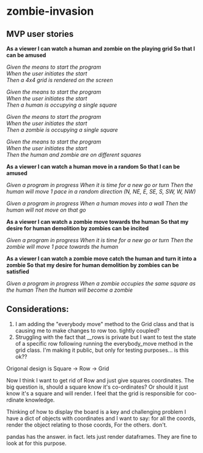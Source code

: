 # zombie-invasion

## MVP user stories

**As a viewer
I can watch a human and zombie on the playing grid
So that I can be amused**

*Given the means to start the program  
When the user initiates the start  
Then a 4x4 grid is rendered on the screen*  

*Given the means to start the program  
When the user initiates the start  
Then a human is occupying a single square*   

*Given the means to start the program  
When the user initiates the start  
Then a zombie is occupying a single square*

*Given the means to start the program  
When the user initiates the start  
Then the human and zombie are on different squares*

**As a viewer
I can watch a human move in a random
So that I can be amused**

*Given a program in progress
When it is time for a new go or turn
Then the human will move 1 pace in a random direction (N, NE, E, SE, S, SW, W, NW)*  

*Given a program in progress
When a human moves into a wall
Then the human will not move on that go*

**As a viewer
I can watch a zombie move towards the human
So that my desire for human demolition by zombies can be incited**

*Given a program in progress
When it is time for a new go or turn
Then the zombie will move 1 pace towards the human*

**As a viewer
I can watch a zombie move catch the human and turn it into a zombie
So that my desire for human demolition by zombies can be satisfied**

*Given a program in progress
When a zombie occupies the same square as the human
Then the human will become a zombie*



## Considerations:

1. I am adding the "everybody move" method to the Grid class and that is causing me to make changes to 
row too. tightly coupled?
2. Struggling with the fact that __rows is private but I want to test the state of a specific row following
running the everybody_move method in the grid class. I'm making it public, but only for testing purposes... is this ok??


Origonal design is 
Square -> Row -> Grid

Now I think I want to get rid of Row and just give squares coordinates. 
The big question is, should a square know it's co-ordinates? Or should it just know it's a square and will render. 
I feel that the grid is responsible for coo-rdinate knowledge. 

Thinking of how to display the board is a key and challenging problem
I have a dict of objects with coordinates and I want to say:
for all the coords, render the object relating to those coords, 
For the others. don't. 

pandas has the answer. in fact. lets just render dataframes. They are fine to look at for this purpose.
